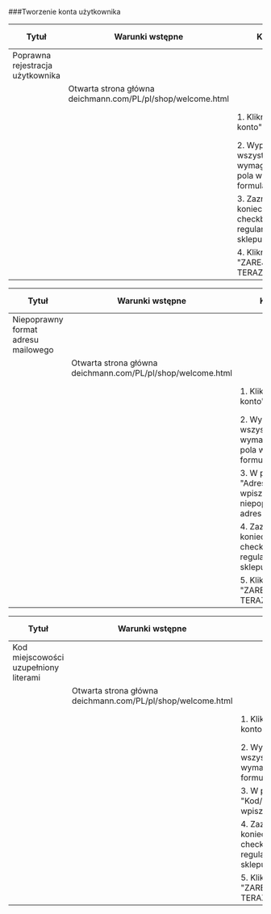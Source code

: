 ###Tworzenie konta użytkownika
                  
Tytuł  | Warunki wstępne | Kroki | Oczekiwany rezultat
------------- | ------------- | --- | ---
Poprawna rejestracja użytkownika | | |
|| Otwarta strona główna deichmann.com/PL/pl/shop/welcome.html | |
| | | 1. Kliknij "Moje konto" | Otwarta strona logowania/tworzenia konta
| | | 2. Wypełnij wszystkie wymagane pola w formularzu | Wymagane pola uzupełnione poprawnie
| | | 3. Zaznacz konieczny checkbox z regulaminem sklepu | Zgoda potwierdzona
| | | 4. Kliknij "ZAREJESTRUJ TERAZ" | Utworzone konto użytkownika
  
Tytuł  | Warunki wstępne | Kroki | Oczekiwany rezultat
------------- | ------------- | --- | ---
Niepoprawny format adresu mailowego  | | |
|| Otwarta strona główna deichmann.com/PL/pl/shop/welcome.html | |
| | | 1. Kliknij "Moje konto" | Otwarta strona logowania/tworzenia konta
| | | 2. Wypełnij wszystkie wymagane pola w formularzu | Wymagane pola uzupełnione poprawnie
| | | 3. W polu "Adres e-mail" wpisz niepoprawny adres e-mail  | Wpisany adres e-mail: abcd@vp
| | | 4. Zaznacz konieczny checkbox z regulaminem sklepu | Zgoda potwierdzona
| | | 5. Kliknij "ZAREJESTRUJ TERAZ" | Konto użytkownika nie zostaje utworzone
  
Tytuł  |Warunki wstępne | Kroki | Oczekiwany rezultat
------------- | ------------- | --- | ---
Kod miejscowości uzupełniony literami  | | |
| | Otwarta strona główna deichmann.com/PL/pl/shop/welcome.html | |
| | | 1. Kliknij "Moje konto" | Otwarta strona logowania/tworzenia konta
| | | 2. Wypełnij wszystkie wymagane pola w formularzu | Wymagane pola uzupełnione poprawnie
| | | 3. W polu "Kod/Miejscowość" wpisz litery  | Pole wypełnione literami "kk-ddd"
| | | 4. Zaznacz konieczny checkbox z regulaminem sklepu | Zgoda potwierdzona
| | | 5. Kliknij "ZAREJESTRUJ TERAZ" | Konto użytkownika nie zostaje utworzone 

 